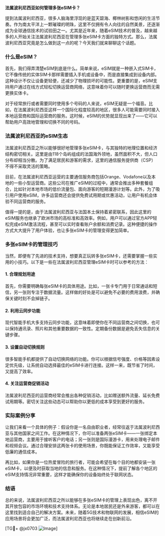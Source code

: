 **法属波利尼西亚如何管理多张eSIM卡？**

提到法属波利尼西亚，很多人脑海里浮现的是蓝天碧海、椰林树影和悠闲的生活节奏。作为南太平洋上一颗璀璨的明珠，这里不仅拥有令人向往的自然美景，还逐渐成为全球通信技术的试验田之一。尤其是近年来，随着eSIM技术的普及，越来越多的人开始关注法属波利尼西亚在管理多张eSIM卡方面的独特方式。那么，法属波利尼西亚究竟是怎么做到这一点的呢？今天我们就来聊聊这个话题。

### 什么是eSIM？

首先，我们得弄清楚eSIM到底是什么。简单来说，eSIM就是一种嵌入式SIM卡，它不像传统的实体SIM卡那样需要插入手机或设备中，而是直接集成到设备内部。这种设计不仅让设备更轻便，还减少了物理损坏的可能性。更重要的是，eSIM支持用户通过在线方式轻松切换运营商网络，这意味着你可以随时更换运营商而无需更换实体卡。

对于经常旅行或者需要同时使用多个号码的人来说，eSIM无疑是一个福音。比如，在法属波利尼西亚这样一个国际化程度较高的地区，很多人可能需要同时接入本地运营商和国际运营商的服务。这时候，eSIM的优势就显现出来了——它可以帮助用户高效地管理和切换不同的号码。

### 法属波利尼西亚的eSIM生态

法属波利尼西亚之所以能够很好地管理多张eSIM卡，与其独特的地理位置和经济结构密切相关。这里是由118个岛屿组成的法国海外领地，虽然面积不大，但人口分布却相当分散。为了满足居民和游客的需求，这里的通信服务提供商（CSP）不得不采取灵活的策略。

目前，在法属波利尼西亚运营的主要通信服务商包括Orange、Vodafone以及本地的一些小型运营商。这些公司在推广eSIM的过程中，通常会推出多种套餐组合，比如针对本地市场的低价流量包、面向游客的短期漫游计划等。此外，为了吸引用户使用eSIM，许多运营商还会提供免费试用期或优惠活动，让用户有机会体验不同运营商的服务。

值得一提的是，由于法属波利尼西亚与法国本土保持着紧密联系，因此这里的eSIM服务也继承了欧洲市场的高标准和高效率。例如，用户可以通过官方APP轻松完成eSIM激活流程，甚至可以实时查看账户余额和消费记录。这种便捷的操作方式大大提升了用户体验，也让多张eSIM卡的管理变得更加简单。

### 多张eSIM卡的管理技巧

当然，即便有了先进的技术支持，想要真正玩转多张eSIM卡，还需要掌握一些实用的小技巧。以下是一些在法属波利尼西亚管理eSIM卡时可以参考的方法：

#### 1. **合理规划用途**
   首先，你需要明确每张eSIM卡的具体用途。比如，一张卡专门用于日常通话和短信，另一张则专注于数据流量。这样做的好处是可以避免不必要的费用浪费，并确保关键时刻不会掉链子。

#### 2. **利用云同步功能**
   现代智能手机大多支持云同步功能，这意味着即使你在不同运营商之间切换，也可以保持通讯录、照片和其他重要数据的一致性。定期备份数据是避免丢失信息的关键步骤。

#### 3. **设置自动切换规则**
   很多智能手机都提供了自动切换网络的功能。你可以根据信号强度、价格等因素设定优先级，让系统自动选择最佳的eSIM卡进行连接。这样一来，既节省了时间，又提高了效率。

#### 4. **关注运营商促销活动**
   法属波利尼西亚的运营商经常会推出各种促销活动，比如赠送额外流量、延长免费试用期等。密切关注这些动态可以帮助你以更低的成本享受到更好的服务。

### 实际案例分享

让我们来看一个具体的例子：假设你是一名自由职业者，经常往返于法属波利尼西亚与其他国家之间工作。在这种情况下，你可以准备两张eSIM卡——一张绑定本地运营商，主要用于接听客户的电话；另一张则是国际漫游卡，用来处理电子邮件和视频会议。通过合理安排这两张卡的使用场景，你既能保证工作效率，又能享受低廉的通信成本。

再比如，如果你是一位热爱冒险的旅行者，可能会希望在每个目的地都安装一张eSIM卡，以便及时获取当地的信息和服务。在这种情况下，提前了解各个地区的eSIM支持情况非常重要，这样才能确保你的设备始终处于联网状态。

### 结语

总的来说，法属波利尼西亚之所以能够在多张eSIM卡的管理上表现出色，离不开其开放包容的市场环境和技术支持体系。无论是本地居民还是外来游客，都可以在这里找到适合自己的解决方案。未来，随着5G技术和物联网的发展，相信eSIM的应用场景将会更加广泛，而法属波利尼西亚也将继续走在创新前沿。

[TG💪+ @jx0703 ![Image](https://github.com/user-attachments/assets/dbca1d08-cadb-493c-b0ec-ad6f7a83f270)]